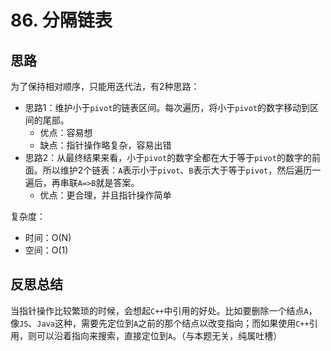 # 86. 分隔链表

## 思路

为了保持相对顺序，只能用迭代法，有2种思路：

- 思路1：维护小于`pivot`的链表区间。每次遍历，将小于`pivot`的数字移动到区间的尾部。
  - 优点：容易想
  - 缺点：指针操作略复杂，容易出错
- 思路2：从最终结果来看，小于`pivot`的数字全都在大于等于`pivot`的数字的前面。所以维护2个链表：`A`表示小于`pivot`、`B`表示大于等于`pivot`，然后遍历一遍后，再串联`A=>B`就是答案。
  - 优点：更合理，并且指针操作简单

复杂度：

- 时间：O(N)
- 空间：O(1)

## 反思总结

当指针操作比较繁琐的时候，会想起`C++`中引用的好处。比如要删除一个结点`A`，像`JS`、`Java`这种，需要先定位到`A`之前的那个结点以改变指向；而如果使用`C++`引用，则可以沿着指向来搜索，直接定位到`A`。（与本题无关，纯属吐槽）
